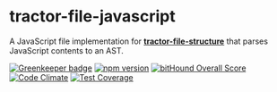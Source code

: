 # tractor-file-javascript

A JavaScript file implementation for [**tractor-file-structure**](https://github.com/phenomnomnominal/tractor-file-structure) that parses JavaScript contents to an AST.

[![Greenkeeper badge](https://badges.greenkeeper.io/phenomnomnominal/tractor-file-javascript.svg)](https://greenkeeper.io/)
[![npm version](https://img.shields.io/npm/v/tractor-file-javascript.svg)](https://www.npmjs.com/package/tractor-file-javascript)
[![bitHound Overall Score](https://www.bithound.io/github/phenomnomnominal/tractor-file-javascript/badges/score.svg)](https://www.bithound.io/github/phenomnomnominal/tractor-file-javascript)
[![Code Climate](https://codeclimate.com/github/phenomnomnominal/tractor-file-javascript/badges/gpa.svg)](https://codeclimate.com/github/phenomnomnominal/tractor-file-javascript)
[![Test Coverage](https://codeclimate.com/github/phenomnomnominal/tractor-file-javascript/coverage.svg)](https://codeclimate.com/github/phenomnomnominal/tractor-file-javascript/coverage)
